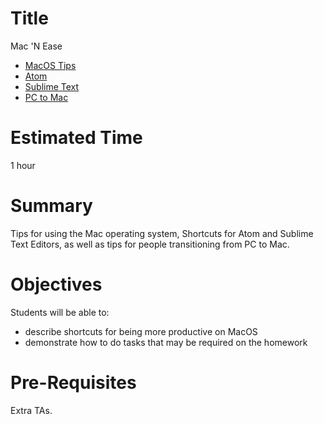 # Title
Mac 'N Ease
- [MacOS Tips](https://github.com/wyncode/curriculum/blob/master/live_coding/mac_n_ease/mac_os_tips.md)
- [Atom](https://github.com/wyncode/curriculum/blob/master/live_coding/mac_n_ease/atom_instructions.md)
- [Sublime Text](https://github.com/wyncode/curriculum/blob/master/live_coding/mac_n_ease/sublime_instructions.md)
- [PC to Mac](https://github.com/wyncode/curriculum/blob/master/live_coding/mac_n_ease/windows_to_mac.md)

# Estimated Time
1 hour

# Summary
Tips for using the Mac operating system, Shortcuts for Atom and Sublime Text Editors, as well as tips for people transitioning from PC to Mac.

# Objectives
Students will be able to:
- describe shortcuts for being more productive on MacOS
- demonstrate how to do tasks that may be required on the homework

# Pre-Requisites
Extra TAs.
